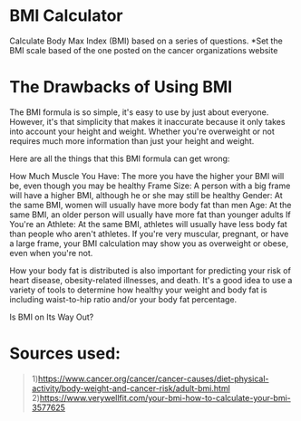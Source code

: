 # BMI Calculator 
Calculate Body Max Index (BMI) based on a series of questions.
*Set the BMI scale based of the one posted on the cancer organizations website 


# The Drawbacks of Using BMI 
The BMI formula is so simple, it's easy to use by just about everyone. However, it's that simplicity that makes it inaccurate because it only takes into account your height and weight. Whether you're overweight or not requires much more information than just your height and weight.

Here are all the things that this BMI formula can get wrong:

How Much Muscle You Have: The more you have the higher your BMI will be, even though you may be healthy
Frame Size: A person with a big frame will have a higher BMI, although he or she may still be healthy
Gender: At the same BMI, women will usually have more body fat than men
Age: At the same BMI, an older person will usually have more fat than younger adults
If You're an Athlete: At the same BMI, athletes will usually have less body fat than people who aren't athletes.
If you're very muscular, pregnant, or have a large frame, your BMI calculation may show you as overweight or obese, even when you're not.

How your body fat is distributed is also important for predicting your risk of heart disease, obesity-related illnesses, and death. It's a good idea to use a variety of tools to determine how healthy your weight and body fat is including waist-to-hip ratio and/or your body fat percentage.

Is BMI on Its Way Out?

# Sources used:
> 1)https://www.cancer.org/cancer/cancer-causes/diet-physical-activity/body-weight-and-cancer-risk/adult-bmi.html
> 2)https://www.verywellfit.com/your-bmi-how-to-calculate-your-bmi-3577625
